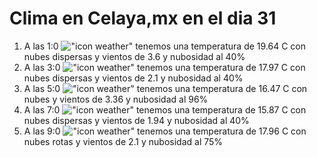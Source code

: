 # Clima en Celaya,mx en el dia 31

1. A las 1:0 !["icon weather"](http://openweathermap.org/img/w/03n.png) tenemos una temperatura de 19.64 C con nubes dispersas y  vientos de 3.6 y nubosidad al 40%
1. A las 3:0 !["icon weather"](http://openweathermap.org/img/w/03n.png) tenemos una temperatura de 17.97 C con nubes dispersas y  vientos de 2.1 y nubosidad al 40%
1. A las 5:0 !["icon weather"](http://openweathermap.org/img/w/04n.png) tenemos una temperatura de 16.47 C con nubes y  vientos de 3.36 y nubosidad al 96%
1. A las 7:0 !["icon weather"](http://openweathermap.org/img/w/03n.png) tenemos una temperatura de 15.87 C con nubes dispersas y  vientos de 1.94 y nubosidad al 40%
1. A las 9:0 !["icon weather"](http://openweathermap.org/img/w/04d.png) tenemos una temperatura de 17.96 C con nubes rotas y  vientos de 2.1 y nubosidad al 75%

